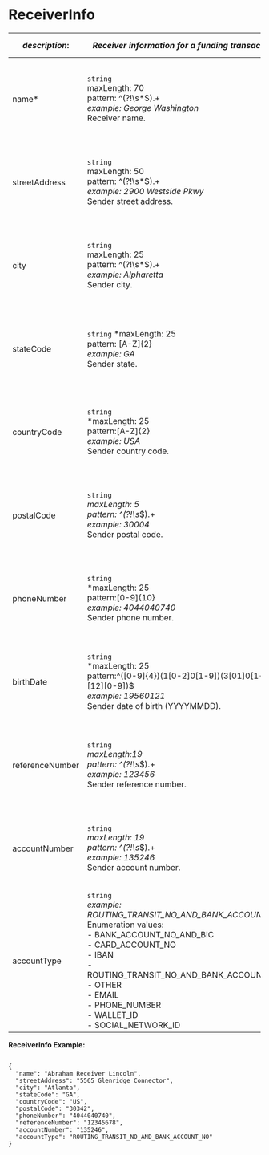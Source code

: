 
# ReceiverInfo

| *description*:   | *Receiver information for a funding transaction.*|US MIDs|Non-US MIDs|
|----|----|----|----|
| name* |    ``` string ```  <br/> maxLength: 70  <br/> pattern: ^(?!\s*$).+  <br/> *example: George Washington* <br/> Receiver name.|Visa: Mandatory for AFT transactions<br/>MC: Optional for funding transactions|Visa: Mandatory for AFT transactions<br/>MC: Mandatory for funding transactions|
| streetAddress | ``` string ```  <br/> maxLength: 50  <br/> pattern: ^(?!\s*$).+   <br/> *example: 2900 Westside Pkwy* <br/>   Sender street address.|Visa: Optional for AFT transactions <br/>MC: Optional for funding transactions|Visa: Optional for AFT transactions <br/>MC: Optional for funding transactions|
| city | ``` string ```   <br/> maxLength: 25  <br/> pattern: ^(?!\s*$).+    <br/> *example: Alpharetta*  <br/>  Sender city.|Visa: Optional for AFT transactions <br/>MC: Optional for funding transactions|Visa: Optional for AFT transactions <br/>MC: Optional for funding transactions|  
| stateCode | ``` string ```  *maxLength: 25 <br/>  pattern: [A-Z]{2}   <br/> *example: GA*  <br/>  Sender state.|Visa: Optional for AFT transactions <br/>MC: Optional for funding transactions|Visa: Optional for AFT transactions <br/>MC: Optional for funding transactions|  
| countryCode | ``` string ```  <br/>  *maxLength: 25  <br/> pattern:[A-Z]{2}    <br/> *example: USA*  <br/>  Sender country code.|Visa: Optional for AFT transactions <br/>MC: Optional for funding transactions|Visa: Optional for AFT transactions <br/>MC: Optional for funding transactions| 
| postalCode | ``` string ```  <br/>  *maxLength: 5  <br/> pattern: ^(?!\s*$).+    <br/> *example: 30004*  <br/>  Sender postal code.|Visa: Optional for AFT transactions <br/>MC: Optional for funding transactions|Visa: Optional for AFT transactions <br/>MC: Optional for funding transactions| 
| phoneNumber | ``` string ```  <br/> *maxLength: 25  <br/> pattern:[0-9]{10}    <br/> *example: 4044040740* <br/>  Sender phone number.|Visa: Optional for AFT transactions <br/>MC: Optional for funding transactions|Visa: Optional for AFT transactions <br/>MC: Optional for funding transactions|  
| birthDate | ``` string ```   <br/> *maxLength: 25  <br/> pattern:^([0-9]{4})(1[0-2]0[1-9])(3[01]0[1-9][12][0-9])$    <br/> *example: 19560121* <br/>  Sender date of birth (YYYYMMDD).|Visa: Optional for AFT transactions <br/>MC: Optional for funding transactions|Visa: Optional for AFT transactions <br/>MC: Optional for funding transactions|   
| referenceNumber | ``` string ```  <br/>  *maxLength:19   <br/> pattern: ^(?!\s*$).+    <br/> *example: 123456*  <br/>  Sender reference number.|Visa: Optional for AFT transactions <br/>MC: Optional for funding transactions|Visa: Optional for AFT transactions <br/>MC: Optional for funding transactions|
| accountNumber | ``` string ```  <br/>  *maxLength: 19  <br/> pattern: ^(?!\s*$).+    <br/> *example: 135246*   <br/> Sender account number.|Visa: Optional for AFT transactions <br/>MC: Optional for funding transactions|Visa: Optional for AFT transactions <br/>MC: Optional for funding transactions|
| accountType |    ``` string ```  <br/>  *example: ROUTING_TRANSIT_NO_AND_BANK_ACCOUNT_NO*  <br/> Enumeration values: <br/> - BANK_ACCOUNT_NO_AND_BIC <br/> - CARD_ACCOUNT_NO <br/> - IBAN <br/> - ROUTING_TRANSIT_NO_AND_BANK_ACCOUNT_NO <br/> - OTHER<br/> - EMAIL<br/> - PHONE_NUMBER<br/> - WALLET_ID<br/>- SOCIAL_NETWORK_ID|Visa: Optional for AFT transactions <br/>MC: Optional for funding transactions|Visa: Optional for AFT transactions <br/>MC: Optional for funding transactions|


**ReceiverInfo Example:**

```{r}

{
  "name": "Abraham Receiver Lincoln",
  "streetAddress": "5565 Glenridge Connector",
  "city": "Atlanta",
  "stateCode": "GA",
  "countryCode": "US",
  "postalCode": "30342",
  "phoneNumber": "4044040740",
  "referenceNumber": "12345678",
  "accountNumber": "135246",
  "accountType": "ROUTING_TRANSIT_NO_AND_BANK_ACCOUNT_NO"
}
```



